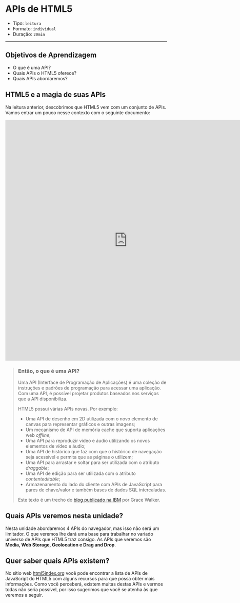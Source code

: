 # APIs de HTML5

- Tipo: `leitura`
- Formato: `individual`
- Duração: `20min`

***

## Objetivos de Aprendizagem

- O que é uma API?
- Quais APIs o HTML5 oferece?
- Quais APIs abordaremos?

## HTML5 e a magia de suas APIs

Na leitura anterior, descobrimos que HTML5 vem com um conjunto de APIs. Vamos entrar um pouco nesse contexto com o seguinte documento:

<iframe src="https://docs.google.com/presentation/d/e/2PACX-1vTVOkfyF6VYPu9b3p667Sorg5KW9xbC2KO_-dL04fXm5XlIzp6jgduLzZgnBDU5QqDQp3UQTkuOCi-_/embed?start=false&loop=false&delayms=3000" frameborder="0" width="760" height="749" allowfullscreen="true" mozallowfullscreen="true" webkitallowfullscreen="true"></iframe>

> ### Então, o que é uma API?
>
> Uma API (Interface de Programação de Aplicações) é uma coleção de instruções e padrões de programação para acessar uma aplicação. Com uma API, é possível projetar produtos baseados nos serviços que a API disponibiliza.
>
> HTML5 possui várias APIs novas. Por exemplo:
>
> - Uma API de desenho em 2D utilizada com o novo elemento de canvas para representar gráficos e outras imagens;
> - Um mecanismo de API de memória cache que suporta aplicações web _offline_;
> - Uma API para reproduzir vídeo e áudio utilizando os novos elementos de vídeo e áudio;
> - Uma API de histórico que faz com que o histórico de navegação seja acessível e permita que as páginas o utilizem;
> - Uma API para arrastar e soltar para ser utilizada com o atributo _draggable_;
> - Uma API de edição para ser utilizada com o atributo _contenteditable_;
> - Armazenamento do lado do cliente com APIs de JavaScript para pares de chave/valor e também bases de dados SQL intercaladas.
>
> Este texto é um trecho do [blog publicado na IBM](https://www.ibm.com/developerworks/ssa/web/library/wa-html5fundamentals3/index.html) por Grace Walker.

## Quais APIs veremos nesta unidade?

Nesta unidade abordaremos 4 APIs do navegador, mas isso não será um limitador. O que veremos lhe dará uma base para trabalhar no variado universo de APIs que HTML5 traz consigo. As APIs que veremos são **Media, Web Storage, Geolocation e Drag and Drop**.

## Quer saber quais APIs existem?

No sítio web [html5index.org](http://html5index.org/) você pode encontrar a lista de APIs de JavaScript do HTML5 com alguns recursos para que possa obter mais informações. Como você perceberá, existem muitas destas APIs e vermos todas não seria possível, por isso sugerimos que você se atenha às que veremos a seguir.